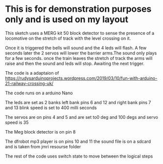 # This is for demonstration purposes only and is used on my layout

This sketch uses a MERG kit 50 block detector to sense the presence of a locomotive on the stretch of track with the level crossing on it. 

Once it is triggered the bells will sound and the 4 leds will flash. A few seconds later the 2 servos will lower the barrier arms.The sound only plays for a few seconds. once the train leaves the stretch of track the arms will raise and then the sound and leds will stop. Awaiting the next trigger.

The code is a adaptaion of https://rudysarduinoprojects.wordpress.com/2019/03/10/fun-with-arduino-21-railway-crossing-uk/

The code runs on a arduino Nano

The leds are set as 2 banks left bank pins 6 and 12 and right bank pins 7 and 13 blink speed is set to 400 milli seconds

The servos are on pins 4 and 5 and are set to0 deg and 100 degs and servo speed is 35

The Meg block detector is on pin 8

The dfrobot mp3 player is on pins 10 and 11 the sound file is on a sdcard and is taken from jmri resourse folder 

The rest of the code uses switch state to move between the logical steps

